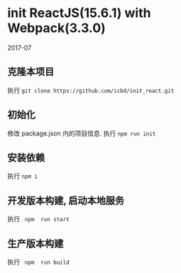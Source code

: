 # init ReactJS(15.6.1) with Webpack(3.3.0)
2017-07

## 克隆本项目
执行 ` git clone https://github.com/icbd/init_react.git `

## 初始化
修改 package.json 内的项目信息.
执行 ` npm run init `

## 安装依赖
执行 ` npm i `

## 开发版本构建, 启动本地服务
执行 ` npm  run start`

## 生产版本构建
执行 ` npm  run build`
